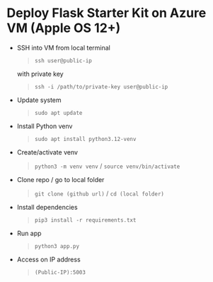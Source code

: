 # Deploy Flask Starter Kit on Azure VM (Apple OS 12+)

  - SSH into VM from local terminal       
     > `ssh user@public-ip`

     with private key
     > `ssh -i /path/to/private-key user@public-ip`


  - Update system
    > `sudo apt update`
        
  - Install Python venv
    > `sudo apt install python3.12-venv`
        
  - Create/activate venv
    > `python3 -m venv venv`   /   `source venv/bin/activate`
        
  - Clone repo / go to local folder
    > `git clone (github url)`    /     `cd (local folder)`  
        
  - Install dependencies
    > `pip3 install -r requirements.txt`
        
  - Run app
    > `python3 app.py`
        
  - Access on IP address
    > `(Public-IP):5003`